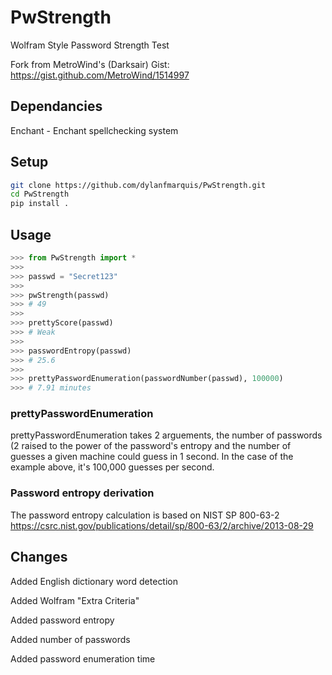 # PwStrength
Wolfram Style Password Strength Test

Fork from MetroWind's (Darksair) Gist: https://gist.github.com/MetroWind/1514997

## Dependancies

Enchant - Enchant spellchecking system

## Setup
```bash
git clone https://github.com/dylanfmarquis/PwStrength.git
cd PwStrength
pip install .
```
## Usage
```python
>>> from PwStrength import *
>>>
>>> passwd = "Secret123"
>>>
>>> pwStrength(passwd)
>>> # 49
>>>
>>> prettyScore(passwd)
>>> # Weak
>>>
>>> passwordEntropy(passwd)
>>> # 25.6
>>>
>>> prettyPasswordEnumeration(passwordNumber(passwd), 100000)
>>> # 7.91 minutes
```
### prettyPasswordEnumeration
prettyPasswordEnumeration takes 2 arguements, the number of passwords (2 raised to the power of the
password's entropy and the number of guesses a given machine could guess in 1 second. In the case
of the example above, it's 100,000 guesses per second.

### Password entropy derivation
The password entropy calculation is based on NIST SP 800-63-2
https://csrc.nist.gov/publications/detail/sp/800-63/2/archive/2013-08-29

Changes
----
Added English dictionary word detection

Added Wolfram "Extra Criteria"

Added password entropy

Added number of passwords

Added password enumeration time
